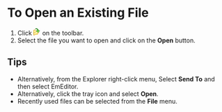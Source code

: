 # To Open an Existing File

1. Click
![Open](../../images/fileopen.gif) on the
toolbar.
2. Select the file you want to open and click on the **Open** button.

## Tips

- Alternatively, from the Explorer right-click menu, Select **Send To** and then
select EmEditor.
- Alternatively, click the tray icon and select **Open**.
- Recently used files can be selected from the **File** menu.
